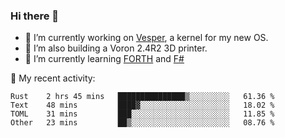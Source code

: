 ### Hi there 👋

<!--
**berkus/berkus** is a ✨ _special_ ✨ repository because its `README.md` (this file) appears on your GitHub profile.

Here are some ideas to get you started:

- 🔭 I’m currently working on ...
- 🌱 I’m currently learning ...
- 👯 I’m looking to collaborate on ...
- 🤔 I’m looking for help with ...
- 💬 Ask me about ...
- 📫 How to reach me: ...
- 😄 Pronouns: ...
- ⚡ Fun fact: ...
-->

- 🔭 I’m currently working on [Vesper](https://github.com/metta-systems/vesper), a kernel for my new OS.
- 🔭 I’m also building a Voron 2.4R2 3D printer.
- 🌱 I’m currently learning [FORTH](http://forth.com/starting-forth/) and [F#](https://fsharpforfunandprofit.com/)

💼 My recent activity:

<!--START_SECTION:waka-->

```text
Rust    2 hrs 45 mins   ███████████████▒░░░░░░░░░   61.36 %
Text    48 mins         ████▓░░░░░░░░░░░░░░░░░░░░   18.02 %
TOML    31 mins         ███░░░░░░░░░░░░░░░░░░░░░░   11.85 %
Other   23 mins         ██▒░░░░░░░░░░░░░░░░░░░░░░   08.76 %
```

<!--END_SECTION:waka-->
